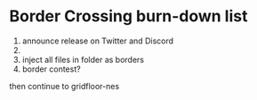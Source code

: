 Border Crossing burn-down list
==============================

1. announce release on Twitter and Discord
2. 
3. inject all files in folder as borders
4. border contest?

then continue to gridfloor-nes
